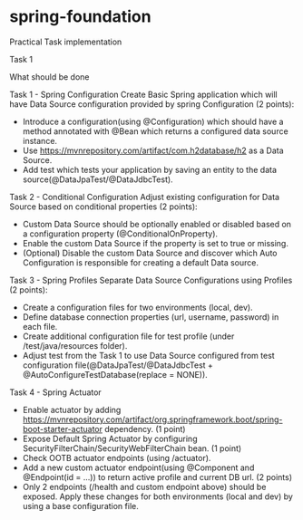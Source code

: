 # spring-foundation
Practical Task implementation

Task 1

What should be done

 
Task 1 - Spring Configuration
Create Basic Spring application which will have Data Source configuration provided by spring Configuration (2 points):

- Introduce a configuration(using @Configuration) which should have a method annotated with @Bean which returns a configured data source instance.
- Use https://mvnrepository.com/artifact/com.h2database/h2 as a Data Source.
- Add test which tests your application by saving an entity to the data source(@DataJpaTest/@DataJdbcTest).

Task 2 - Conditional Configuration
Adjust existing configuration for Data Source based on conditional properties (2 points):
- Custom Data Source should be optionally enabled or disabled based on a configuration property (@ConditionalOnProperty).
- Enable the custom Data Source if the property is set to true or missing.
- (Optional) Disable the custom Data Source and discover which Auto Configuration is responsible for creating a default Data source.

Task 3 - Spring Profiles
Separate Data Source Configurations using Profiles (2 points):

- Create a configuration files for two environments (local, dev).
- Define database connection properties (url, username, password) in each file.
- Create additional configuration file for test profile (under /test/java/resources folder).
- Adjust test from the Task 1 to use Data Source configured from test configuration file(@DataJpaTest/@DataJdbcTest + @AutoConfigureTestDatabase(replace = NONE)).

Task 4 - Spring Actuator
- Enable actuator by adding https://mvnrepository.com/artifact/org.springframework.boot/spring-boot-starter-actuator dependency. (1 point)
- Expose Default Spring Actuator by configuring SecurityFilterChain/SecurityWebFilterChain bean. (1 point)
- Check OOTB actuator endpoints (using /actuator).
- Add a new custom actuator endpoint(using @Component and @Endpoint(id = ...)) to return active profile and current DB url. (2 points)
- Only 2 endpoints (/health and custom endpoint above) should be exposed. Apply these changes for both environments (local and dev) by using a base configuration file.
